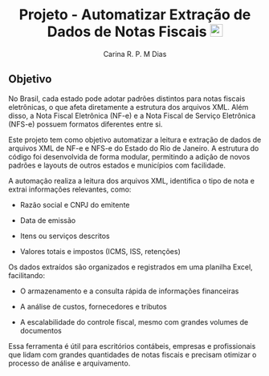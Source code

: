 <h1 align="center"> Projeto - Automatizar Extração de Dados de Notas Fiscais  <img src="https://cdn-icons-png.freepik.com/256/14477/14477586.png?ga=GA1.1.763163565.1742925562&semt=ais_hybrid" width="25" height="25"> </h1>

<p align="center"> Carina R. P. M Dias</p>


## Objetivo

No Brasil, cada estado pode adotar padrões distintos para notas fiscais eletrônicas, o que afeta diretamente a estrutura dos arquivos XML. Além disso, a Nota Fiscal Eletrônica (NF-e) e a Nota Fiscal de Serviço Eletrônica (NFS-e) possuem formatos diferentes entre si.

Este projeto tem como objetivo automatizar a leitura e extração de dados de arquivos XML de NF-e e NFS-e do Estado do Rio de Janeiro. A estrutura do código foi desenvolvida de forma modular, permitindo a adição de novos padrões e layouts de outros estados e municípios com facilidade.

A automação realiza a leitura dos arquivos XML, identifica o tipo de nota e extrai informações relevantes, como:

- Razão social e CNPJ do emitente

- Data de emissão

- Itens ou serviços descritos

- Valores totais e impostos (ICMS, ISS, retenções)

Os dados extraídos são organizados e registrados em uma planilha Excel, facilitando:

- O armazenamento e a consulta rápida de informações financeiras

- A análise de custos, fornecedores e tributos

- A escalabilidade do controle fiscal, mesmo com grandes volumes de documentos

Essa ferramenta é útil para escritórios contábeis, empresas e profissionais que lidam com grandes quantidades de notas fiscais e precisam otimizar o processo de análise e arquivamento.
